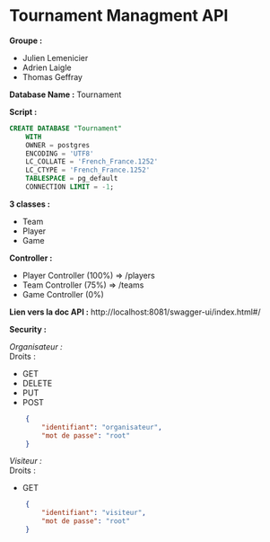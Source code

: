 # Tournament Managment API

**Groupe :**

- Julien Lemenicier
- Adrien Laigle
- Thomas Geffray

**Database Name :** Tournament

**Script :**
```sql
CREATE DATABASE "Tournament"
    WITH 
    OWNER = postgres
    ENCODING = 'UTF8'
    LC_COLLATE = 'French_France.1252'
    LC_CTYPE = 'French_France.1252'
    TABLESPACE = pg_default
    CONNECTION LIMIT = -1;
```

**3 classes :**  
- Team
- Player
- Game

**Controller :**  

- Player Controller (100%) => /players
- Team Controller (75%) => /teams
- Game Controller (0%)

**Lien vers la doc API :** http://localhost:8081/swagger-ui/index.html#/

**Security :**

*Organisateur :*  
Droits :  
- GET
- DELETE
- PUT
- POST
```json
    {
        "identifiant": "organisateur",
        "mot de passe": "root"
    }
```

*Visiteur :*  
Droits :  
- GET
```json
    {
        "identifiant": "visiteur",
        "mot de passe": "root"
    }
```